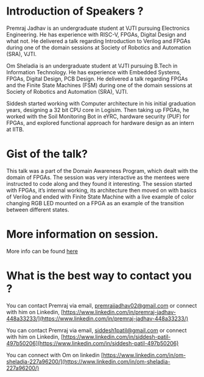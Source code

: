 # Introduction of Speakers ?
Premraj Jadhav is an undergraduate student at VJTI pursuing Electronics Engineering. He has experience with RISC-V, FPGAs, Digital Design and what not. He delivered a talk regarding Introduction to Verilog and FPGAs during one of the domain sessions at Society of Robotics and Automation (SRA), VJTI.

Om Sheladia is an undergraduate student at VJTI pursuing B.Tech in Information Technology. He has experience with Embedded Systems, FPGAs, Digital Design, PCB Design. He delivered a talk regarding FPGAs and the Finite State Machines (FSM) during one of the domain sessions at Society of Robotics and Automation (SRA), VJTI.

Siddesh started working with Computer architecture in his initial graduation years, designing a 32 bit CPU core in Logisim. Then taking up FPGAs, he worked with the Soil Monitoring Bot in eYRC, hardware security (PUF) for FPGAs, and explored functional approach for hardware design as an intern at IITB.

 
# Gist of the talk?

 This talk was a part of the Domain Awareness Program, which dealt with the domain of FPGAs. The session was very interactive as the mentees were instructed to code along and they found it interesting. The session started with FPGAs, it’s internal working, its architecture then moved on with basics of Verilog and ended with Finite State Machine with a live example of color changing RGB LED mounted on a FPGA as an example of the transition between different states.
 
# More information on session.

More info can be found [here](https://drive.google.com/drive/folders/15FhEW9vBh4FGJm2QzzSz83YUd5OF8zwy)
 
# What is the best way to contact you ?
You can contact Premraj via email, [premrajjadhav02@gmail.com](mailto:premrajjadhav02@gmail.com) or connect with him on Linkedin, [https://www.linkedin.com/in/premraj-jadhav-448a33233/](https://www.linkedin.com/in/premraj-jadhav-448a33233/)

You can contact Premraj via email, [siddesh1patil@gmail.com](mailto:siddesh1patil@gmail.com) or connect with him on Linkedin, [https://www.linkedin.com/in/siddesh-patil-497b50206](https://www.linkedin.com/in/siddesh-patil-497b50206)
 
You can connect with Om on linkedin [https://www.linkedin.com/in/om-sheladia-227a96200/](https://www.linkedin.com/in/om-sheladia-227a96200/)


